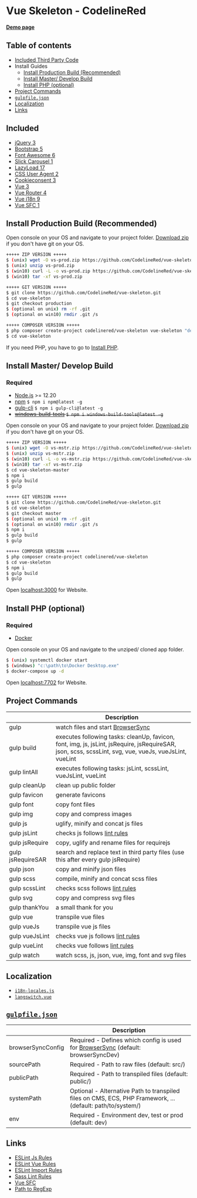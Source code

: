 # Vue Skeleton - CodelineRed

[**Demo page**](https://vue.codelinered.net)

## Table of contents
- [Included Third Party Code](#included)
- Install Guides
    - [Install Production Build (Recommended)](#install-production-build-recommended)
    - [Install Master/ Develop Build](#install-master-develop-build)
    - [Install PHP (optional)](#install-php-optional)
- [Project Commands](#project-commands)
- [`gulpfile.json`](#gulpfilejson)
- [Localization](#localization)
- [Links](#links)

## Included
* [jQuery 3](http://jquery.com)
* [Bootstrap 5](https://getbootstrap.com)
* [Font Awesome 6](https://fontawesome.com)
* [Slick Carousel 1](http://kenwheeler.github.io/slick/)
* [LazyLoad 17](https://www.andreaverlicchi.eu/vanilla-lazyload/)
* [CSS User Agent 2](https://www.npmjs.com/package/cssuseragent)
* [Cookieconsent 3](https://github.com/insites/cookieconsent)
* [Vue 3](https://vuejs.org/)
* [Vue Router 4](https://router.vuejs.org/)
* [Vue i18n 9](https://kazupon.github.io/vue-i18n/)
* [Vue SFC 1](https://github.com/nfplee/gulp-vue-single-file-component)

## Install Production Build (Recommended)

Open console on your OS and navigate to your project folder.
[Download zip](https://github.com/CodelineRed/vue-skeleton/archive/production.zip) if you don't have git on your OS.
```bash
+++++ ZIP VERSION +++++
$ (unix) wget -O vs-prod.zip https://github.com/CodelineRed/vue-skeleton/archive/production.zip
$ (unix) unzip vs-prod.zip
$ (win10) curl -L -o vs-prod.zip https://github.com/CodelineRed/vue-skeleton/archive/production.zip
$ (win10) tar -xf vs-prod.zip
```

```bash
+++++ GIT VERSION +++++
$ git clone https://github.com/CodelineRed/vue-skeleton.git
$ cd vue-skeleton
$ git checkout production
$ (optional on unix) rm -rf .git
$ (optional on win10) rmdir .git /s
```

```bash
+++++ COMPOSER VERSION +++++
$ php composer create-project codelinered/vue-skeleton vue-skeleton "dev-production"
$ cd vue-skeleton
```
If you need PHP, you have to go to [Install PHP](#install-php-optional).

## Install Master/ Develop Build
### Required
- [Node.js](http://nodejs.org/en/download/) >= 12.20
- [npm](http://www.npmjs.com/get-npm) `$ npm i npm@latest -g`
- [gulp-cli](https://www.npmjs.com/package/gulp-cli) `$ npm i gulp-cli@latest -g`
- ~~[windows-build-tools](https://www.npmjs.com/package/windows-build-tools) `$ npm i windows-build-tools@latest -g`~~

Open console on your OS and navigate to your project folder.
[Download zip](https://github.com/CodelineRed/vue-skeleton/archive/master.zip) if you don't have git on your OS.
```bash
+++++ ZIP VERSION +++++
$ (unix) wget -O vs-mstr.zip https://github.com/CodelineRed/vue-skeleton/archive/master.zip
$ (unix) unzip vs-mstr.zip
$ (win10) curl -L -o vs-mstr.zip https://github.com/CodelineRed/vue-skeleton/archive/master.zip
$ (win10) tar -xf vs-mstr.zip
$ cd vue-skeleton-master
$ npm i
$ gulp build
$ gulp
```

```bash
+++++ GIT VERSION +++++
$ git clone https://github.com/CodelineRed/vue-skeleton.git
$ cd vue-skeleton
$ git checkout master
$ (optional on unix) rm -rf .git
$ (optional on win10) rmdir .git /s
$ npm i
$ gulp build
$ gulp
```

```bash
+++++ COMPOSER VERSION +++++
$ php composer create-project codelinered/vue-skeleton
$ cd vue-skeleton
$ npm i
$ gulp build
$ gulp
```
Open [localhost:3000](http://localhost:3000) for Website.

## Install PHP (optional)
### Required
- [Docker](https://www.docker.com/)

Open console on your OS and navigate to the unziped/ cloned app folder.
```bash
$ (unix) systemctl docker start
$ (windows) "c:\path\to\Docker Desktop.exe"
$ docker-compose up -d
```
Open [localhost:7702](http://localhost:7702) for Website.

## Project Commands
|                     | Description                                                                                                                |
|---------------------|----------------------------------------------------------------------------------------------------------------------------|
| gulp                | watch files and start [BrowserSync](https://www.npmjs.com/package/browser-sync)                                            |
| gulp build          | executes following tasks: cleanUp, favicon, font, img, js, jsLint, jsRequire, jsRequireSAR, json, scss, scssLint, svg, vue, vueJs, vueJsLint, vueLint |
| gulp lintAll        | executes following tasks: jsLint, scssLint, vueJsLint, vueLint                                                             |
| gulp cleanUp        | clean up public folder                                                                                                     |
| gulp favicon        | generate favicons                                                                                                          |
| gulp font           | copy font files                                                                                                            |
| gulp img            | copy and compress images                                                                                                   |
| gulp js             | uglify, minify and concat js files                                                                                         |
| gulp jsLint         | checks js follows [lint rules](https://github.com/CodelineRed/vue-skeleton/blob/master/src/app/js-lint.json)               | 
| gulp jsRequire      | copy, uglify and rename files for requirejs                                                                                |
| gulp jsRequireSAR   | search and replace text in third party files (use this after every gulp jsRequire)                                         |
| gulp json           | copy and minify json files                                                                                                 |
| gulp scss           | compile, minify and concat scss files                                                                                      |
| gulp scssLint       | checks scss follows [lint rules](https://github.com/CodelineRed/vue-skeleton/blob/master/src/app/scss-lint.json)           |
| gulp svg            | copy and compress svg files                                                                                                |
| gulp thankYou       | a small thank for you                                                                                                      |
| gulp vue            | transpile vue files                                                                                                        |
| gulp vueJs          | transpile vue js files                                                                                                     |
| gulp vueJsLint      | checks vue js follows [lint rules](https://github.com/CodelineRed/vue-skeleton/blob/master/src/app/import-lint.json)       |
| gulp vueLint        | checks vue follows [lint rules](https://github.com/CodelineRed/vue-skeleton/blob/master/src/app/vue-lint.json)             |
| gulp watch          | watch scss, js, json, vue, img, font and svg files                                                                         |

## Localization
- [`i18n-locales.js`](https://github.com/CodelineRed/vue-skeleton/blob/master/src/js/vue/app/i18n-locales.js)
- [`langswitch.vue`](https://github.com/CodelineRed/vue-skeleton/blob/master/src/js/vue/component/partial/langswitch.vue)

## [`gulpfile.json`](https://github.com/CodelineRed/vue-skeleton/blob/master/src/app/gulpfile.dist.json)
|                     | Description                                                                                                                      |
|---------------------|----------------------------------------------------------------------------------------------------------------------------------|
| browserSyncConfig   | Required - Defines which config is used for [BrowserSync](https://www.npmjs.com/package/browser-sync) (default: browserSyncDev)  |
| sourcePath          | Required - Path to raw files (default: src/)                                                                                     |
| publicPath          | Required - Path to transpiled files (default: public/)                                                                           |
| systemPath          | Optional - Alternative Path to transpiled files on CMS, ECS, PHP Framework, ... (default: path/to/system/)                       |
| env                 | Required - Environment dev, test or prod (default: dev)                                                                          |

## Links
* [ESLint Js Rules](https://eslint.org/docs/rules/)
* [ESLint Vue Rules](https://vuejs.github.io/eslint-plugin-vue/rules/)
* [ESLint Import Rules](https://github.com/benmosher/eslint-plugin-import/tree/master/docs/rules)
* [Sass Lint Rules](https://github.com/sasstools/sass-lint/tree/develop/docs/rules)
* [Vue SFC](https://github.com/nfplee/gulp-vue-single-file-component)
* [Path to RegExp](https://github.com/pillarjs/path-to-regexp/tree/v1.7.0#parameters)
